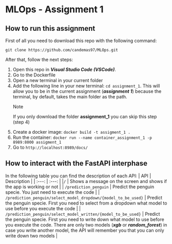 # MLOps - Assignment 1

## How to run this assignment

First of all you need to download this repo with the following command:

`git clone https://github.com/candemas97/MLOps.git`

After that, follow the next steps:

1. Open this repo in **_Visual Studio Code (VSCode)_**.
2. Go to the Dockerfile
3. Open a new terminal in your current folder
4. Add the following line in your new terminal: `cd assignment_1`. This will allow you to be in the current assignment (**_assignment 1_**) because the terminal, by default, takes the main folder as the path.
   > [!NOTE]
   >
   > If you only download the folder **assignment_1** you can skip this step (step 4)
5. Create a docker image: `docker build -t assigment_1 .`
6. Run the container: `docker run --name container_assignment_1 -p 8989:8000 assigment_1`
7. Go to `http://localhost:8989/docs/`

## How to interact with the FastAPI interphase

In the following table you can find the description of each API:
| API | Description |
| :---: | :---: |
|`/` | Shows a message on the screen and shows if the app is working or not |
| `/prediction_penguin` | Predict the penguin specie. You just need to execute the code |
| `/prediction_penguin/select_model_dropdown/{model_to_be_used}` | Predict the penguin specie. First you need to select from a dropdown what model to use before you execute the code |
| `/prediction_penguin/select_model_written/{model_to_be_used}` | Predict the penguin specie. First you need to write down what model to use before you execute the code. There are only two models (**_xgb_** or **_random_forest_**) in case you write another model, the API will remember you that you can only write down two models |
